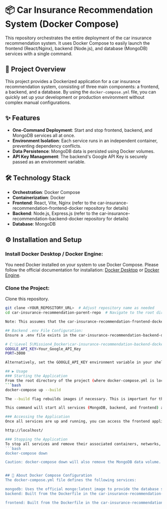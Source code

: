 # 📦 Car Insurance Recommendation System (Docker Compose)

This repository orchestrates the entire deployment of the car insurance recommendation system. It uses Docker Compose to easily launch the frontend (React/Nginx), backend (Node.js), and database (MongoDB) services with a single command.

## 🚀 Project Overview

This project provides a Dockerized application for a car insurance recommendation system, consisting of three main components: a frontend, a backend, and a database. By using the `docker-compose.yml` file, you can quickly set up your development or production environment without complex manual configurations.

## ✨ Features
- **One-Command Deployment**: Start and stop frontend, backend, and MongoDB services all at once.
- **Environment Isolation**: Each service runs in an independent container, preventing dependency conflicts.
- **Data Persistence**: MongoDB data is persisted using Docker volumes.
- **API Key Management**: The backend's Google API Key is securely passed as an environment variable.

## 🛠️ Technology Stack
- **Orchestration**: Docker Compose
- **Containerization**: Docker
- **Frontend**: React, Vite, Nginx (refer to the car-insurance-recommendation-frontend-docker repository for details)
- **Backend**: Node.js, Express.js (refer to the car-insurance-recommendation-backend-docker repository for details)
- **Database**: MongoDB

## ⚙️ Installation and Setup

### Install Docker Desktop / Docker Engine:
You need Docker installed on your system to use Docker Compose. Please follow the official documentation for installation: [Docker Desktop](https://www.docker.com/products/docker-desktop) or [Docker Engine](https://docs.docker.com/engine/install/).

### Clone the Project:
Clone this repository.
```bash
git clone <YOUR_REPOSITORY_URL>  # Adjust repository name as needed
cd car-insurance-recommendation-parent-repo  # Navigate to the root directory of the cloned repository

Note: This assumes that the car-insurance-recommendation-frontend-docker and car-insurance-recommendation-backend-docker subdirectories are part of this main repository structure.

## Backend .env File Configuration:
Ensure a .env file exists in the car-insurance-recommendation-backend-docker directory and that GOOGLE_API_KEY is set.

# C:\Level 5\Mission4_Docker\car-insurance-recommendation-backend-docker\.env
GOOGLE_API_KEY=Your_Google_API_Key
PORT=3000

Alternatively, set the GOOGLE_API_KEY environment variable in your shell before running docker-compose up.

## ▶️ Usage
### Starting the Application
From the root directory of the project (where docker-compose.yml is located), execute the following command:
```bash
docker-compose up --build

The --build flag rebuilds images if necessary. This is important for the first time you run it or if there are changes in your Dockerfiles.

This command will start all services (MongoDB, backend, and frontend) and output their logs to the console.

### Accessing the Application
Once all services are up and running, you can access the frontend application in your web browser by navigating to:

http://localhost/

### Stopping the Application
To stop all services and remove their associated containers, networks, and volumes, run the following command from the project's root directory:
```bash
docker-compose down

Caution: docker-compose down will also remove the MongoDB data volume. If you wish to preserve your data, manage volume deletion separately or back up your persistent volume as needed.


## 🐳 About Docker Compose Configuration
The docker-compose.yml file defines the following services:

mongodb: Uses the official mongo:latest image to provide the database service. Host port 27017 is mapped to container port 27017, and data is persisted using the mongodb_data volume.
backend: Built from the Dockerfile in the car-insurance-recommendation-backend-docker directory. Host port 3000 is mapped to container port 3000, and the GOOGLE_API_KEY environment variable is passed. It depends on the mongodb service.

frontend: Built from the Dockerfile in the car-insurance-recommendation-frontend-docker directory. Host port 80 is mapped to container port 80. It depends on the backend service.
